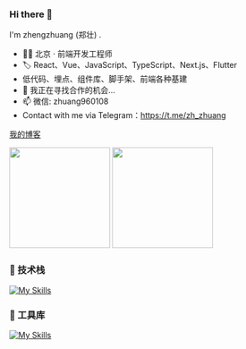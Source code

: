 ### Hi there 👋

I'm zhengzhuang (郑壮) .

- 👨‍💻 北京 · 前端开发工程师
- 🏷️ React、Vue、JavaScript、TypeScript、Next.js、Flutter
- 低代码、埋点、组件库、脚手架、前端各种基建
- 👯 我正在寻找合作的机会...
- 📫 微信: zhuang960108
- Contact with me via Telegram：https://t.me/zh_zhuang

<a href='https://blog-zhengzhuang.vercel.app' target='_blank'>我的博客</a>

<p float="left">
  <img src="https://github-readme-stats.vercel.app/api?username=zhengzhuang96&show_icons=true" height="180" />
  <img src="https://github-readme-stats.vercel.app/api/top-langs/?username=zhengzhuang96&layout=compact" height="180" />
</p>

### 🍉 技术栈
[![My Skills](https://skillicons.dev/icons?i=nodejs,react,vue,nestjs,flutter,dart,tailwindcss,redux,html,css,js,ts,less,scss)](https://skillicons.dev)

### 🔨 工具库
[![My Skills](https://skillicons.dev/icons?i=mysql,redis,docker,nginx,git,npm,pnpm,yarn,vite,webpack,babel,github,jenkins,vercel)](https://skillicons.dev)


<!--
<p float="left">
  <img src="https://github-readme-stats.vercel.app/api?username=zhengzhuang96&show_icons=true&theme=radical" height="180" />
  <img src="https://github-readme-stats.vercel.app/api/top-langs/?username=zhengzhuang96&layout=compact&theme=radical" height="180" />
</p>

![](https://profile-counter.glitch.me/zhengzhuang96/count.svg)
-->

<!--
**zhengzhuang96/zhengzhuang96** is a ✨ _special_ ✨ repository because its `README.md` (this file) appears on your GitHub profile.

Here are some ideas to get you started:

- 🔭 I’m currently working on ...
- 🌱 I’m currently learning ...
- 👯 I’m looking to collaborate on ...
- 🤔 I’m looking for help with ...
- 💬 Ask me about ...
- 📫 How to reach me: ...
- 😄 Pronouns: ...
- ⚡ Fun fact: ...
-->
